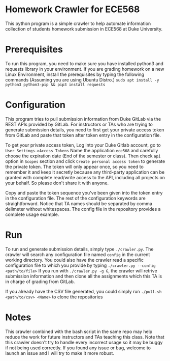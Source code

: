 # Homework Crawler for ECE568
  This python program is a simple crawler to help automate information collection of students homework submission in ECE568 at Duke University.

# Prerequisites
  To run this program, you need to make sure you have installed python3 and requests library in your environment. If you are grading homework on a new Linux Environment, install the prerequisites by typing the following commands (Assuming you are using Ubuntu Distro.)
  `sudo apt install -y python3 python3-pip && pip3 install requests`

# Configuration
  This program tries to pull submission information from Duke GitLab via the REST APIs provided by GitLab. For instructors or TAs who are trying to generate submission details, you need to first get your private access token from GitLab and paste that token
  after token entry in the configuration file.

  To get your private access token, Log into your Duke Gitlab account, go to `User Settings->Access Tokens`
  Name the application `ece568` and carefully choose the expiration date (End of the semester or class). Then check `api` option in `Scopes` section and click `Create personal access token` to generate the private token. The token will only appear once, so you need to remember it and keep it secretly because any third-party application can be granted with complete read/write access to the API, including all projects on your behalf. So please don't share it with anyone.

  Copy and paste the token sequence you've been given into the token entry in the configuration file. The rest of the configuration keywords are straightforward. Notice that TA names should be separated by comma delimeter without whitespaces. The config file in the repository provides a complete usage example.

# Run
  To run and generate submission details, simply type `./crawler.py`. The crawler will search any configuration file named `config` in the current working directory. You could also have the crawler read a specific configuration file to which you provide by typing `./crawler.py --config <path/to/file>`
  If you run with `./crawler.py -g G`, the crawler will retrive submission information and then clone all the assignments which this TA is in charge of grading from GitLab.

  If you already have the CSV file generated, you could simply run `./pull.sh <path/to/csv> <Name>` to clone the repositories

# Notes
  This crawler combined with the bash script in the same repo may help reduce the work for future instructors and TAs teaching this class. Note that this crawler doesn't try to handle every incorrect usage so it may be buggy if not being used correctly. If you found any issue or bug, welcome to launch an issue and I will try to make it more robust.


